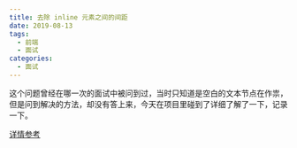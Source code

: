 ```yaml
---
title: 去除 inline 元素之间的间距
date: 2019-08-13
tags: 
  - 前端
  - 面试
categories:
  - 面试
---
```


这个问题曾经在哪一次的面试中被问到过，当时只知道是空白的文本节点在作祟，但是问到解决的方法，却没有答上来，今天在项目里碰到了详细了解了一下，记录一下。  

<!-- TODO -->

[详情参考](https://www.zhangxinxu.com/wordpress/2012/04/inline-block-space-remove-%E5%8E%BB%E9%99%A4%E9%97%B4%E8%B7%9D/)

